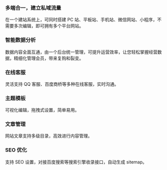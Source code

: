 
### 多端合一，建立私域流量
在一个建站系统上，可同时搭建 PC 站、平板站、手机站、微信网站、小程序，不需要多次编辑，即可拥有多个平台网站。

### 智能数据分析
数据内容全面互通，由一个后台统一管理，可提升运营效率，让您轻松掌握经营数据，精细化管理会员，带来复购和裂变。

### 在线客服
灵活支持 QQ 客服、百度商桥等多种在线客服，实时沟通。

### 主题模板
可视化编辑，拖拽式设置，简单易用。 

### 文章管理
网站文章支持多级目录，高效进行内容管理。

### SEO 优化
支持 SEO 设置，对接百度搜索等搜索引擎收录接口，自动生成 sitemap。


